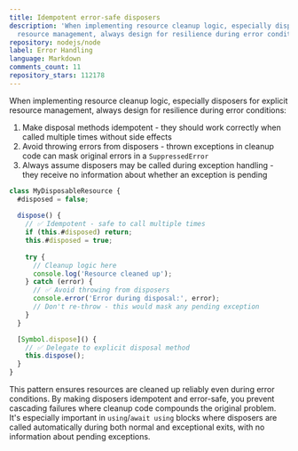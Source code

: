 ```yaml
---
title: Idempotent error-safe disposers
description: 'When implementing resource cleanup logic, especially disposers for explicit
  resource management, always design for resilience during error conditions:'
repository: nodejs/node
label: Error Handling
language: Markdown
comments_count: 11
repository_stars: 112178
---
```


When implementing resource cleanup logic, especially disposers for explicit resource management, always design for resilience during error conditions:

1. Make disposal methods idempotent - they should work correctly when called multiple times without side effects
2. Avoid throwing errors from disposers - thrown exceptions in cleanup code can mask original errors in a `SuppressedError`
3. Always assume disposers may be called during exception handling - they receive no information about whether an exception is pending

```js
class MyDisposableResource {
  #disposed = false;
  
  dispose() {
    // ✅ Idempotent - safe to call multiple times
    if (this.#disposed) return;
    this.#disposed = true;
    
    try {
      // Cleanup logic here
      console.log('Resource cleaned up');
    } catch (error) {
      // ✅ Avoid throwing from disposers
      console.error('Error during disposal:', error);
      // Don't re-throw - this would mask any pending exception
    }
  }

  [Symbol.dispose]() {
    // ✅ Delegate to explicit disposal method
    this.dispose();
  }
}
```

This pattern ensures resources are cleaned up reliably even during error conditions. By making disposers idempotent and error-safe, you prevent cascading failures where cleanup code compounds the original problem. It's especially important in `using`/`await using` blocks where disposers are called automatically during both normal and exceptional exits, with no information about pending exceptions.